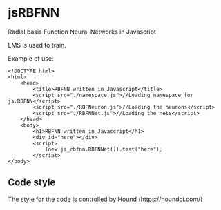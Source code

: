 # jsRBFNN
Radial basis Function Neural Networks in Javascript

LMS is used to train.

Example of use: 

    <!DOCTYPE html>
    <html>
        <head>
            <title>RBFNN written in Javascript</title>            
            <script src="./namespace.js">//Loading namespace for js.RBFNN</script>
            <script src="./RBFNeuron.js">//Loading the neurons</script>
            <script src="./RBFNNet.js">//Loading the nets</script>
        </head>
        <body>
            <h1>RBFNN written in Javascript</h1>
            <div id="here"></div>            
            <script>
                (new js_rbfnn.RBFNNet()).test("here");
            </script>
    </body>
</html>

## Code style

The style for the code is controlled by Hound (https://houndci.com/)

